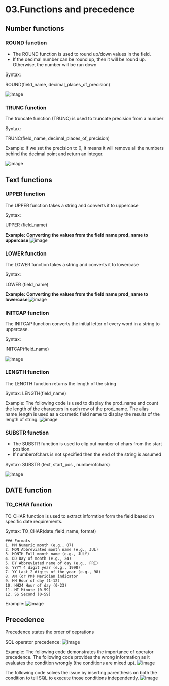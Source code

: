 # 03.Functions and precedence

## Number functions

  ### ROUND function
  - The ROUND function is used to round up/down values in the field.
  - If the decimal number can be round up, then it will be round up. Otherwise, the number will be run down
  
  Syntax:
  
  ROUND(field_name, decimal_places_of_precision)
  
  ![image](https://github.com/Fong20/Learning-repository/assets/150316121/e626944c-257d-4056-8caa-6c49c95a50a3)
  
  ### TRUNC function
  The truncate function (TRUNC) is used to truncate precision from a number
  
  Syntax:
  
  TRUNC(field_name, decimal_places_of_precision)
  
  Example: If we set the precision to 0, it means it will remove all the numbers behind the decimal point and return an integer.
  
  ![image](https://github.com/Fong20/Learning-repository/assets/150316121/81e3d85f-c7c7-462e-a9c8-c0e5abc556bc)

## Text functions

  ### UPPER function
  The UPPER function takes a string and converts it to uppercase
  
  Syntax:
  
  UPPER (field_name)
  
  **Example: Converting the values from the field name prod_name to uppercase**
  ![image](https://github.com/Fong20/Learning-repository/assets/150316121/8bb28da1-1be6-44c2-8866-79bf6cc6effb)
  
  ### LOWER function
  The LOWER function takes a string and converts it to lowercase
  
  Syntax:
  
  LOWER (field_name)
  
  **Example: Converting the values from the field name prod_name to lowercase**
  ![image](https://github.com/Fong20/Learning-repository/assets/150316121/97ec662a-5a29-4543-a518-e83a28509f58)
  
  ### INITCAP function
  The INITCAP function converts the initial letter of every word in a string to uppercase.
  
  Syntax:
  
  INITCAP(field_name)
  
  ![image](https://github.com/Fong20/Learning-repository/assets/150316121/d95094ec-a8f4-470e-8da7-6646a0b93f36)
  
  ### LENGTH function
  The LENGTH function returns the length of the string
  
  Syntax:
  LENGTH(field_name)
  
  Example: The following code is used to display the prod_name and count the length of the characters in each row of the prod_name. The alias name_length is used as a cosmetic field name to display the results of the length of string.
  ![image](https://github.com/Fong20/Learning-repository/assets/150316121/790603a8-36c0-4229-806d-f4c5ee455d14)
  
  ### SUBSTR function 
  - The SUBSTR function is used to clip out number of chars from the start position.
  - If numberofchars is not specified then the end of the string is assumed
  
  Syntax:
  SUBSTR (text, start_pos , numberofchars)
  
  ![image](https://github.com/Fong20/Learning-repository/assets/150316121/cec89a3e-472a-4989-826c-8c83f4b6375a)

## DATE function

  ### TO_CHAR function
  TO_CHAR function is used to extract informtion form the field based on specific date requirements.
  
  Syntax:
  TO_CHAR(date_field_name, format)
  
    ### Formats
    1. MM Numeric month (e.g., 07)
    2. MON Abbreviated month name (e.g., JUL)
    3. MONTH Full month name (e.g., JULY)
    4. DD Day of month (e.g., 24)
    5. DY Abbreviated name of day (e.g., FRI)
    6. YYYY 4 digit year (e.g., 1998)
    7. YY Last 2 digits of the year (e.g., 98)
    8. AM (or PM) Meridian indicator
    9. HH Hour of day (1-12)
    10. HH24 Hour of day (0-23)
    11. MI Minute (0-59)
    12. SS Second (0-59)
  
  Example:
  ![image](https://github.com/Fong20/Learning-repository/assets/150316121/a771f6d0-9eb9-4e0c-a1e0-60a787ade2d5)
  
## Precedence
Precedence states the order of oeprations

SQL operator precedence:
![image](https://github.com/Fong20/Learning-repository/assets/150316121/3a293666-bc20-4cd7-8e59-f6c528c0b91d)

Example: The following code demonstrates the importance of operator precedence. The following code provides the wrong information as it evaluates the condition wrongly (the conditions are mixed up).
![image](https://github.com/Fong20/Learning-repository/assets/150316121/92523bd2-5a49-407e-8d30-b9969517de94)

The following code solves the issue by inserting parenthesis on both the condition to tell SQL to execute those conditions independently.
![image](https://github.com/Fong20/Learning-repository/assets/150316121/49c03c00-c95a-4215-83ee-9ad12f887c38)













